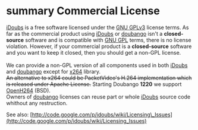 # summary Commercial License

[iDoubs](http://code.google.com/p/idoubs/) is a free software licensed under the [GNU GPLv3](http://www.gnu.org/licenses/gpl.html) license terms. As far as the commercial product using [iDoubs](http://code.google.com/p/idoubs/) or [doubango](http://doubango.org) isn't a **closed-source** software and is compatible with [GNU GPL](http://www.gnu.org/licenses/gpl.html) terms, there is no license violation. However, if your commercial product is a **closed-source** software and you want to keep it closed, then you should get a non-GPL license. <br /><br />
We can provide a non-GPL version of all components used in both [iDoubs](http://code.google.com/p/idoubs/) and [doubango](http://doubango.org) except for [x264](http://www.videolan.org/developers/x264.html) library. <br />
~~An alternative to x264 could be PacketVideo's H.264 implementation which is released under Apache License.~~ Starting Doubango **1220** we support [OpenH264](https://github.com/cisco/openh264) (BSD).<br />
Owners of [doubango](http://doubango.org) licenses can reuse part or whole
[iDoubs](http://code.google.com/p/idoubs/) source code whithout any restruction.<br />

See also: [http://code.google.com/p/idoubs/wiki/Licensing\_Issues](http://code.google.com/p/idoubs/wiki/Licensing_Issues)<br />